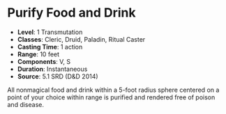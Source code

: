 # Purify Food and Drink

- **Level**: 1 Transmutation
- **Classes**: Cleric, Druid, Paladin, Ritual Caster
- **Casting Time**: 1 action
- **Range**: 10 feet
- **Components**: V, S
- **Duration**: Instantaneous
- **Source**: 5.1 SRD (D&D 2014)

All nonmagical food and drink within a 5-foot radius sphere centered on a point of your choice within range is purified and rendered free of poison and disease.

